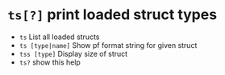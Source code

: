 <!-- TITLE: ts -->

#  `ts[?]` print loaded struct types

- `ts` List all loaded structs
- `ts [type|name]` Show pf format string for given struct
- `tss [type]`  Display size of struct
- `ts?` show this help